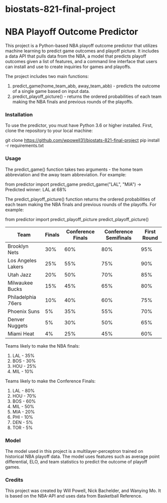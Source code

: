 # biostats-821-final-project

# NBA Playoff Outcome Predictor

This project is a Python-based NBA playoff outcome predictor that utilizes machine learning to predict game outcomes and playoff picture. It includes a data API that pulls data from the NBA, a model that predicts playoff outcomes given a list of features, and a command line interface that users can install and use to create inquiries for games and playoffs.

The project includes two main functions:

1. predict_game(home_team_abb, away_team_abb) - predicts the outcome of a single game based on input data.
2. predict_playoff_picture() - returns the ordered probabilities of each team making the NBA finals and previous rounds of the playoffs.

### Installation

To use the predictor, you must have Python 3.6 or higher installed. First, clone the repository to your local machine:

git clone https://github.com/wpowell31/biostats-821-final-project
pip install -r requirements.txt

### Usage

The predict_game() function takes two arguments - the home team abbreviation and the away team abbreviation. For example:

from predictor import predict_game
predict_game("LAL", "MIA") -> Predicted winner: LAL at 68%

The predict_playoff_picture() function returns the ordered probabilities of each team making the NBA finals and previous rounds of the playoffs. For example:

from predictor import predict_playoff_picture
predict_playoff_picture()

| Team | Finals | Conference Finals | Conference Semifinals | First Round |
| --- | --- | --- | --- | --- |
| Brooklyn Nets | 30% | 60% | 80% | 95% |
| Los Angeles Lakers | 25% | 55% | 75% | 90% |
| Utah Jazz | 20% | 50% | 70% | 85% |
| Milwaukee Bucks | 15% | 45% | 65% | 80% |
| Philadelphia 76ers | 10% | 40% | 60% | 75% |
| Phoenix Suns | 5% | 35% | 55% | 70% |
| Denver Nuggets | 5% | 30% | 50% | 65% |
| Miami Heat | 4% | 25% | 45% | 60% |

Teams likely to make the NBA finals:
1. LAL - 35%
2. BOS - 30%
3. HOU - 25%
4. MIL - 10%

Teams likely to make the Conference Finals:
1. LAL - 80%
2. HOU - 70%
3. BOS - 60%
4. MIL - 50%
5. MIA - 20%
6. PHI - 10%
7. DEN - 5%
8. TOR - 5%

### Model

The model used in this project is a multilayer-perceptron trained on historical NBA playoff data. The model uses features such as average point differential, ELO, and team statistics to predict the outcome of playoff games. 

### Credits

This project was created by Will Powell, Nick Bachelder, and Wanying Mo. It is based on the NBA-API and uses data from Basketball Reference.
